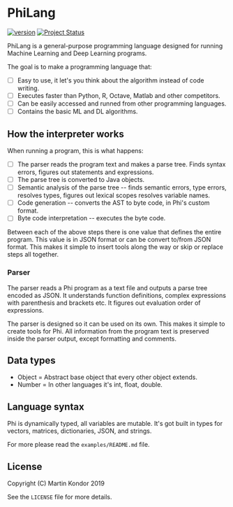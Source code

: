 # PhiLang
[![version](https://img.shields.io/badge/version-v0.1.0-red.svg)](https://github.com/MartinKondor/PhiLang) [![Project Status](https://img.shields.io/badge/status-prototype-red.svg)](https://github.com/MartinKondor/PhiLang)

PhiLang is a general-purpose programming language designed for running Machine Learning and Deep Learning programs.

The goal is to make a programming language that:

- [ ] Easy to use, it let's you think about the algorithm instead of code writing.
- [ ] Executes faster than Python, R, Octave, Matlab and other competitors.
- [ ] Can be easily accessed and runned from other programming languages.
- [ ] Contains the basic ML and DL algorithms.

## How the interpreter works

When running a program, this is what happens:

- [ ] The parser reads the program text and makes a parse tree. Finds syntax errors, figures out statements and expressions.
- [ ] The parse tree is converted to Java objects.
- [ ] Semantic analysis of the parse tree -- finds semantic errors, type errors, resolves types, figures out lexical scopes resolves variable names.
- [ ] Code generation -- converts the AST to byte code, in Phi's custom format.
- [ ] Byte code interpretation -- executes the byte code.

Between each of the above steps there is one value that defines the entire program. This value is in JSON format or can be convert to/from JSON format. This makes it simple to insert tools along the way or skip or replace steps all together.

### Parser

The parser reads a Phi program as a text file and outputs a parse tree encoded as JSON. It understands function definitions, complex expressions with parenthesis and brackets etc. It figures out evaluation order of expressions.

The parser is designed so it can be used on its own. This makes it simple to create tools for Phi. All information from the program text is preserved inside the parser output, except formatting and comments.

## Data types

* Object = Abstract base object that every other object extends.
* Number = In other languages it's int, float, double.

## Language syntax

Phi is dynamically typed, all variables are mutable.
It's got built in types for vectors, matrices, dictionaries, JSON, and strings.

For more please read the `examples/README.md` file.

## License

Copyright (C) Martin Kondor 2019

See the `LICENSE` file for more details.
